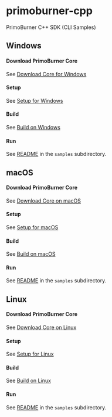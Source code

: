 # primoburner-cpp

PrimoBurner C++ SDK (CLI Samples)

## Windows

#### Download PrimoBurner Core

See [Download Core for Windows](./docs/download-primoburner-core-windows.md) 

#### Setup

See [Setup for Windows](./docs/setup-windows.md)

#### Build

See [Build on Windows](./docs/build-windows.md)

#### Run

See [README](./samples/windows/README.md) in the `samples` subdirectory. 

## macOS

#### Download PrimoBurner Core

See [Download Core on macOS](./docs/download-primoburner-core-mac.md)

#### Setup

See [Setup for macOS](./docs/setup-mac.md)

#### Build

See [Build on macOS](./docs/build-mac.md)

#### Run

See [README](./samples/darwin/README.md) in the `samples` subdirectory. 

## Linux

#### Download PrimoBurner Core

See [Download Core on Linux](./docs/download-primoburner-core-linux.md) 

#### Setup

See [Setup for Linux](./docs/setup-linux.md)

#### Build

See [Build on Linux](./docs/build-linux.md)

#### Run

See [README](./samples/linux/README.md) in the `samples` subdirectory. 

## 
